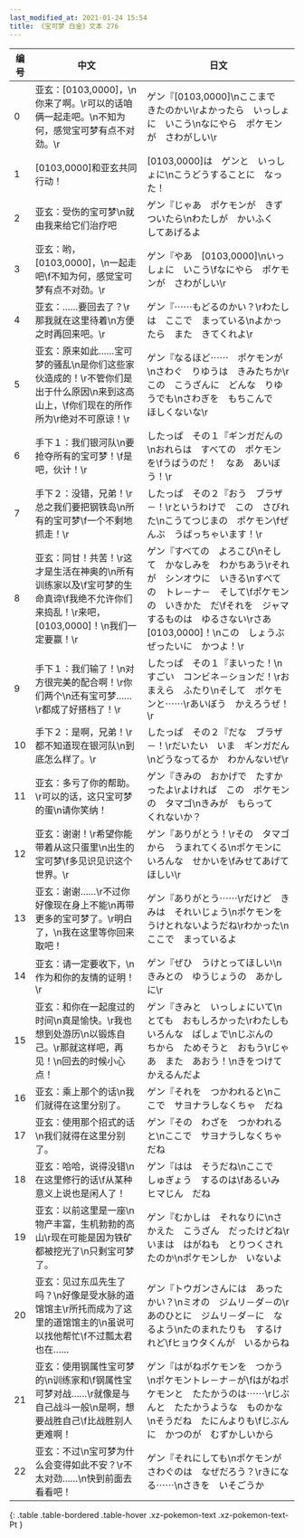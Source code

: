 ```yaml
---
last_modified_at: 2021-01-24 15:54
title: 《宝可梦 白金》文本 276
---
```

| 编号 | 中文 | 日文 |
| ---- | ---- | ---- |
| 0 | 亚玄：[0103,0000]，\n你来了啊。\r可以的话咱俩一起走吧。\n不知为何，感觉宝可梦有点不对劲。\r | ゲン『[0103,0000]\nここまで　きたのかい\rよかったら　いっしょに　いこう\nなにやら　ポケモンが　さわがしい\r |
| 1 | [0103,0000]和亚玄共同行动！ | [0103,0000]は　ゲンと　いっしょに\nこうどうすることに　なった！ |
| 2 | 亚玄：受伤的宝可梦\n就由我来给它们治疗吧 | ゲン『じゃあ　ポケモンが　きずついたら\nわたしが　かいふく　してあげるよ |
| 3 | 亚玄：哟，[0103,0000]，\n一起走吧\f不知为何，感觉宝可梦有点不对劲。\r | ゲン『やあ　[0103,0000]\nいっしょに　いこう\fなにやら　ポケモンが　さわがしい\r |
| 4 | 亚玄：……要回去了？\r那我就在这里待着\n方便之时再回来吧。\r | ゲン『⋯⋯もどるのかい？\rわたしは　ここで　まっている\nよかったら　また　きてくれよ\r |
| 5 | 亚玄：原来如此……宝可梦的骚乱\n是你们这些家伙造成的！\r不管你们是出于什么原因\n来到这高山上，\f你们现在的所作所为\r绝对不可原谅！\r | ゲン『なるほど⋯⋯　ポケモンが\nさわぐ　りゆうは　きみたちか\rこの　こうざんに　どんな　りゆうでも\nさわぎを　もちこんで　ほしくないな\r |
| 6 | 手下１：我们银河队\n要抢夺所有的宝可梦！\f是吧，伙计！\r | したっぱ　その１『ギンガだんの\nおれらは　すべての　ポケモンを\fうばうのだ！　なあ　あいぼう！\r |
| 7 | 手下２：没错，兄弟！\r总之我们要把钢铁岛\n所有的宝可梦\f一个不剩地抓走！\r | したっぱ　その２『おう　ブラザ－！\rというわけで　この　さびれた\nこうてつじまの　ポケモン\fぜんぶ　うばっちゃいます！\r |
| 8 | 亚玄：同甘！共苦！\r这才是生活在神奥的\n所有训练家以及\f宝可梦的生命真谛\f我绝不允许你们来捣乱！\r来吧，[0103,0000]！\n我们一定要赢！\r | ゲン『すべての　よろこび\nそして　かなしみを　わかちあう\rそれが　シンオウに　いきる\nすべての　トレ－ナ－　そして\fポケモンの　いきかた　だ\fそれを　ジャマするものは　ゆるさない\rさあ　[0103,0000]！\nこの　しょうぶ　ぜったいに　かつよ！\r |
| 9 | 手下１：我们输了！\n对方很完美的配合啊！\r你们两个\n还有宝可梦……\r都成了好搭档了！\r | したっぱ　その１『まいった！\nすごい　コンビネ－ションだ！\rおまえら　ふたり\nそして　ポケモンと⋯⋯\rあいぼう　かえろうぜ！\r |
| 10 | 手下２：是啊，兄弟！\r都不知道现在银河队\n到底怎么样了。\r | したっぱ　その２『だな　ブラザ－！\rだいたい　いま　ギンガだん\nどうなってるか　わかんないぜ\r |
| 11 | 亚玄：多亏了你的帮助。\r可以的话，这只宝可梦的蛋\n请你笑纳！ | ゲン『きみの　おかげで　たすかったよ\rよければ　この　ポケモンの　タマゴ\nきみが　もらって　くれないか？ |
| 12 | 亚玄：谢谢！\r希望你能带着从这只蛋里\n出生的宝可梦\f多见识见识这个世界。\r | ゲン『ありがとう！\rその　タマゴから　うまれてくる\nポケモンに　いろんな　せかいを\fみせてあげて　ほしい\r |
| 13 | 亚玄：谢谢……\r不过你好像现在身上不能\n再带更多的宝可梦了。\r明白了，\n我在这里等你回来取吧！ | ゲン『ありがとう⋯⋯\rだけど　きみは　それいじょう\nポケモンを　うけとれないようだね\rわかった\nここで　まっているよ |
| 14 | 亚玄：请一定要收下，\n作为和你的友情的证明！\r | ゲン『ぜひ　うけとってほしい\nきみとの　ゆうじょうの　あかしに\r |
| 15 | 亚玄：和你在一起度过的时间\n真是愉快。\r我也想到处游历\n以锻炼自己。\r那就这样吧，再见！\n回去的时候小心点！ | ゲン『きみと　いっしょにいて\nとても　おもしろかった\rわたしも　いろんな　ばしょで\nじぶんの　ちから　ためそうと　おもう\rじゃあ　また　あおう！\nきをつけて　かえるんだよ |
| 16 | 亚玄：乘上那个的话\n我们就得在这里分别了。 | ゲン『それを　つかわれると\nここで　サヨナラしなくちゃ　だね |
| 17 | 亚玄：使用那个招式的话\n我们就得在这里分别了。 | ゲン『その　わざを　つかわれると\nここで　サヨナラしなくちゃ　だね |
| 18 | 亚玄：哈哈，说得没错\n在这里修行的话\f从某种意义上说也是闲人了！ | ゲン『はは　そうだね\nここで　しゅぎょう　するのは\fあるいみ　ヒマじん　だね |
| 19 | 亚玄：以前这里是一座\n物产丰富，生机勃勃的高山\r现在可能是因为铁矿都被挖光了\n只剩宝可梦了。 | ゲン『むかしは　それなりに\nさかえた　こうざん　だったけどね\rいまは　はがねも　とりつくされたのか\nポケモンしか　いないよ |
| 20 | 亚玄：见过东瓜先生了吗？\n好像是受水脉的道馆馆主\r所托而成为了这里的道馆馆主的\n虽说可以找他帮忙\f不过瓢太君也在…… | ゲン『トウガンさんには　あったかい？\nミオの　ジムリ－ダ－の\rあのひとに　ジムリ－ダ－に　なるよう\nたのまれたりも　するけれど\fヒョウタくんが　いるからね |
| 21 | 亚玄：使用钢属性宝可梦的\n训练家和\f钢属性宝可梦对战……\r就像是与自己战斗一般\n是啊，想要战胜自己\f比战胜别人更难啊！ | ゲン『はがねポケモンを　つかう\nポケモントレ－ナ－が\fはがねポケモンと　たたかうのは⋯⋯\rじぶんと　たたかうような　ものかな\nそうだね　たにんよりも\fじぶんに　かつのが　むずかしいから |
| 22 | 亚玄：不过\n宝可梦为什么会变得如此不安？\r不太对劲……\n快到前面去看看吧！ | ゲン『それにしても\nポケモンが　さわぐのは　なぜだろう？\rきになる⋯⋯\nさきを　いそごうか |
{: .table .table-bordered .table-hover .xz-pokemon-text .xz-pokemon-text-Pt }